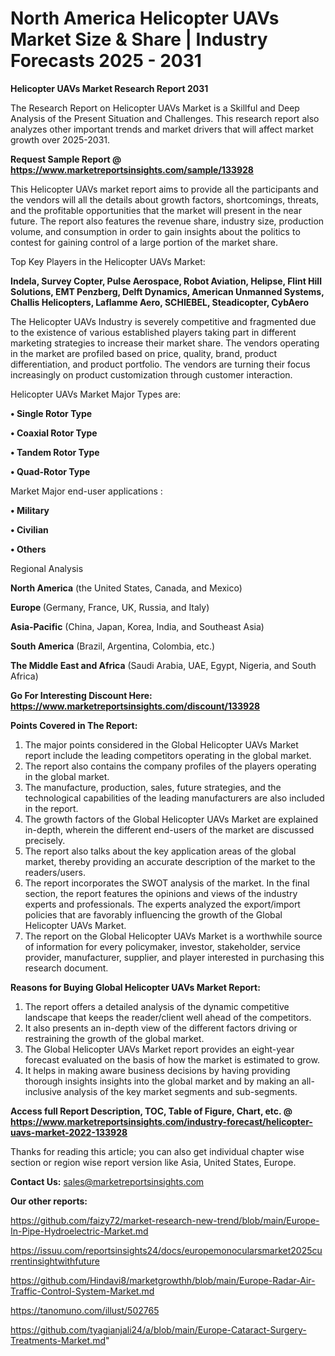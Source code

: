 # North America Helicopter UAVs Market Size & Share | Industry Forecasts 2025 - 2031

<strong>Helicopter UAVs Market Research Report 2031</strong>

The Research Report on Helicopter UAVs Market is a Skillful and Deep Analysis of the Present Situation and Challenges. This research report also analyzes other important trends and market drivers that will affect market growth over 2025-2031.

<strong>Request Sample Report @ <a href=https://www.marketreportsinsights.com/sample/133928>https://www.marketreportsinsights.com/sample/133928</a></strong>

This Helicopter UAVs market report aims to provide all the participants and the vendors will all the details about growth factors, shortcomings, threats, and the profitable opportunities that the market will present in the near future. The report also features the revenue share, industry size, production volume, and consumption in order to gain insights about the politics to contest for gaining control of a large portion of the market share.

Top Key Players in the Helicopter UAVs Market:

<strong>Indela, Survey Copter, Pulse Aerospace, Robot Aviation, Helipse, Flint Hill Solutions, EMT Penzberg, Delft Dynamics, American Unmanned Systems, Challis Helicopters, Laflamme Aero, SCHIEBEL, Steadicopter, CybAero</strong>

The Helicopter UAVs Industry is severely competitive and fragmented due to the existence of various established players taking part in different marketing strategies to increase their market share. The vendors operating in the market are profiled based on price, quality, brand, product differentiation, and product portfolio. The vendors are turning their focus increasingly on product customization through customer interaction.

Helicopter UAVs Market Major Types are:

<strong>• Single Rotor Type

• Coaxial Rotor Type

• Tandem Rotor Type

• Quad-Rotor Type</strong>

Market Major end-user applications :

<strong>• Military

• Civilian

• Others</strong>

Regional Analysis

</u><strong><b>North America</b></strong> (the United States, Canada, and Mexico)

<strong><b>Europe </b></strong>(Germany, France, UK, Russia, and Italy)

<strong><b>Asia-Pacific</b></strong> (China, Japan, Korea, India, and Southeast Asia)

<strong><b>South America</b></strong> (Brazil, Argentina, Colombia, etc.)

<strong><b>The Middle East and Africa</b></strong> (Saudi Arabia, UAE, Egypt, Nigeria, and South Africa)

<strong>Go For Interesting Discount Here: <a href=https://www.marketreportsinsights.com/discount/133928>https://www.marketreportsinsights.com/discount/133928</a></strong>

<strong>Points Covered in The Report:</strong>
<ol>
  <li>The major points considered in the Global Helicopter UAVs Market report include the leading competitors operating in the global market.</li>
  <li>The report also contains the company profiles of the players operating in the global market.</li>
  <li>The manufacture, production, sales, future strategies, and the technological capabilities of the leading manufacturers are also included in the report.</li>
  <li>The growth factors of the Global Helicopter UAVs Market are explained in-depth, wherein the different end-users of the market are discussed precisely.</li>
  <li>The report also talks about the key application areas of the global market, thereby providing an accurate description of the market to the readers/users.</li>
  <li>The report incorporates the SWOT analysis of the market. In the final section, the report features the opinions and views of the industry experts and professionals. The experts analyzed the export/import policies that are favorably influencing the growth of the Global Helicopter UAVs Market.</li>
  <li>The report on the Global Helicopter UAVs Market is a worthwhile source of information for every policymaker, investor, stakeholder, service provider, manufacturer, supplier, and player interested in purchasing this research document.</li>
</ol>
<strong>Reasons for Buying Global Helicopter UAVs Market Report:</strong>

<ol>
  <li>The report offers a detailed analysis of the dynamic competitive landscape that keeps the reader/client well ahead of the competitors.</li>
  <li>It also presents an in-depth view of the different factors driving or restraining the growth of the global market.</li>
  <li>The Global Helicopter UAVs Market report provides an eight-year forecast evaluated on the basis of how the market is estimated to grow.</li>
  <li>It helps in making aware business decisions by having providing thorough insights insights into the global market and by making an all-inclusive analysis of the key market segments and sub-segments.</li>
</ol>
<strong>Access full Report Description, TOC, Table of Figure, Chart, etc. @ <a href=https://www.marketreportsinsights.com/industry-forecast/helicopter-uavs-market-2022-133928>https://www.marketreportsinsights.com/industry-forecast/helicopter-uavs-market-2022-133928</a></strong>


Thanks for reading this article; you can also get individual chapter wise section or region wise report version like Asia, United States, Europe.

<strong>Contact Us:</strong>
sales@marketreportsinsights.com

<strong>Our other reports:</strong>

<a href=https://github.com/faizy72/market-research-new-trend/blob/main/Europe-In-Pipe-Hydroelectric-Market.md>https://github.com/faizy72/market-research-new-trend/blob/main/Europe-In-Pipe-Hydroelectric-Market.md</a>

<a href=https://issuu.com/reportsinsights24/docs/europemonocularsmarket2025currentinsightwithfuture>https://issuu.com/reportsinsights24/docs/europemonocularsmarket2025currentinsightwithfuture</a>

<a href=https://github.com/Hindavi8/marketgrowthh/blob/main/Europe-Radar-Air-Traffic-Control-System-Market.md>https://github.com/Hindavi8/marketgrowthh/blob/main/Europe-Radar-Air-Traffic-Control-System-Market.md</a>

<a href=https://tanomuno.com/illust/502765>https://tanomuno.com/illust/502765</a>

<a href=https://github.com/tyagianjali24/a/blob/main/Europe-Cataract-Surgery-Treatments-Market.md>https://github.com/tyagianjali24/a/blob/main/Europe-Cataract-Surgery-Treatments-Market.md</a>"
